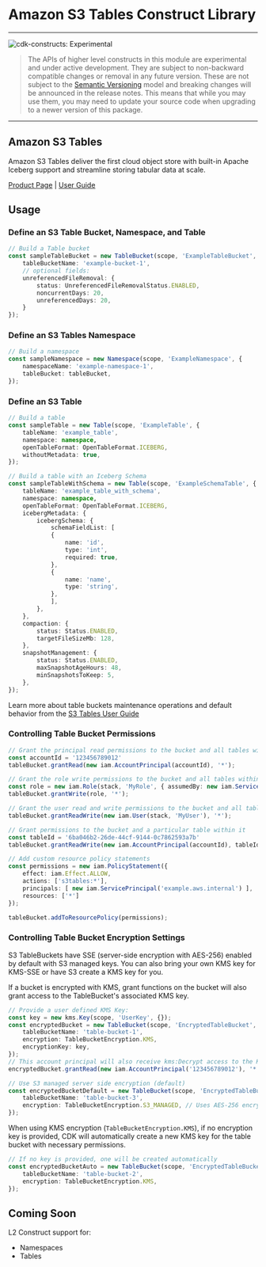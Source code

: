 # Amazon S3 Tables Construct Library
<!--BEGIN STABILITY BANNER-->

---

![cdk-constructs: Experimental](https://img.shields.io/badge/cdk--constructs-experimental-important.svg?style=for-the-badge)

> The APIs of higher level constructs in this module are experimental and under active development.
> They are subject to non-backward compatible changes or removal in any future version. These are
> not subject to the [Semantic Versioning](https://semver.org/) model and breaking changes will be
> announced in the release notes. This means that while you may use them, you may need to update
> your source code when upgrading to a newer version of this package.

---

<!--END STABILITY BANNER-->

## Amazon S3 Tables

Amazon S3 Tables deliver the first cloud object store with built-in Apache Iceberg support and streamline storing tabular data at scale.

[Product Page](https://aws.amazon.com/s3/features/tables/) | [User Guide](https://docs.aws.amazon.com/AmazonS3/latest/userguide/s3-tables.html)


## Usage

### Define an S3 Table Bucket, Namespace, and Table

```ts
// Build a Table bucket
const sampleTableBucket = new TableBucket(scope, 'ExampleTableBucket', {
    tableBucketName: 'example-bucket-1',
    // optional fields:
    unreferencedFileRemoval: {
        status: UnreferencedFileRemovalStatus.ENABLED,
        noncurrentDays: 20,
        unreferencedDays: 20,
    }
});
```

### Define an S3 Tables Namespace

```ts
// Build a namespace
const sampleNamespace = new Namespace(scope, 'ExampleNamespace', {
    namespaceName: 'example-namespace-1',
    tableBucket: tableBucket,
});
```

### Define an S3 Table

```ts
// Build a table
const sampleTable = new Table(scope, 'ExampleTable', {
    tableName: 'example_table',
    namespace: namespace,
    openTableFormat: OpenTableFormat.ICEBERG,
    withoutMetadata: true,
});

// Build a table with an Iceberg Schema
const sampleTableWithSchema = new Table(scope, 'ExampleSchemaTable', {
    tableName: 'example_table_with_schema',
    namespace: namespace,
    openTableFormat: OpenTableFormat.ICEBERG,
    icebergMetadata: {
        icebergSchema: {
            schemaFieldList: [
            {
                name: 'id',
                type: 'int',
                required: true,
            },
            {
                name: 'name',
                type: 'string',
            },
            ],
        },
    },
    compaction: {
        status: Status.ENABLED,
        targetFileSizeMb: 128,
    },
    snapshotManagement: {
        status: Status.ENABLED,
        maxSnapshotAgeHours: 48,
        minSnapshotsToKeep: 5,
    },
});
```

Learn more about table buckets maintenance operations and default behavior from the [S3 Tables User Guide](https://docs.aws.amazon.com/AmazonS3/latest/userguide/s3-table-buckets-maintenance.html)

### Controlling Table Bucket Permissions

```ts
// Grant the principal read permissions to the bucket and all tables within
const accountId = '123456789012'
tableBucket.grantRead(new iam.AccountPrincipal(accountId), '*');

// Grant the role write permissions to the bucket and all tables within
const role = new iam.Role(stack, 'MyRole', { assumedBy: new iam.ServicePrincipal('sample') });
tableBucket.grantWrite(role, '*');

// Grant the user read and write permissions to the bucket and all tables within 
tableBucket.grantReadWrite(new iam.User(stack, 'MyUser'), '*');

// Grant permissions to the bucket and a particular table within it
const tableId = '6ba046b2-26de-44cf-9144-0c7862593a7b'
tableBucket.grantReadWrite(new iam.AccountPrincipal(accountId), tableId);

// Add custom resource policy statements
const permissions = new iam.PolicyStatement({
    effect: iam.Effect.ALLOW,
    actions: ['s3tables:*'],
    principals: [ new iam.ServicePrincipal('example.aws.internal') ],
    resources: ['*']
});

tableBucket.addToResourcePolicy(permissions);
```

### Controlling Table Bucket Encryption Settings

S3 TableBuckets have SSE (server-side encryption with AES-256) enabled by default with S3 managed keys.
You can also bring your own KMS key for KMS-SSE or have S3 create a KMS key for you.

If a bucket is encrypted with KMS, grant functions on the bucket will also grant access
to the TableBucket's associated KMS key.

```ts
// Provide a user defined KMS Key:
const key = new kms.Key(scope, 'UserKey', {});
const encryptedBucket = new TableBucket(scope, 'EncryptedTableBucket', {
    tableBucketName: 'table-bucket-1',
    encryption: TableBucketEncryption.KMS,
    encryptionKey: key,
});
// This account principal will also receive kms:Decrypt access to the KMS key
encryptedBucket.grantRead(new iam.AccountPrincipal('123456789012'), '*');

// Use S3 managed server side encryption (default)
const encryptedBucketDefault = new TableBucket(scope, 'EncryptedTableBucketDefault', {
    tableBucketName: 'table-bucket-3',
    encryption: TableBucketEncryption.S3_MANAGED, // Uses AES-256 encryption by default
});
```

When using KMS encryption (`TableBucketEncryption.KMS`), if no encryption key is provided, CDK will automatically create a new KMS key for the table bucket with necessary permissions.

```ts
// If no key is provided, one will be created automatically
const encryptedBucketAuto = new TableBucket(scope, 'EncryptedTableBucketAuto', {
    tableBucketName: 'table-bucket-2',
    encryption: TableBucketEncryption.KMS,
});
```

## Coming Soon

L2 Construct support for:

- Namespaces
- Tables
